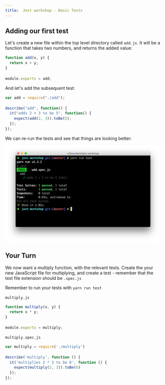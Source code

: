 ```yaml
---
title:  Jest workshop - Basic Tests
---
```


## Adding our first test

Let's create a new file within the top level directory called `add.js`. It will be
a function that takes two numbers, and returns the added value:

```javascript {"title": "add.js"}
function add(x, y) {
  return x + y;
}

module.exports = add;
```

And let's add the subsequent test:

```javascript {"title": "add.spec.js"}
var add = require("./add");

describe("add", function() {
  it("adds 2 + 3 to be 5", function() {
    expect(add(2, 3)).toBe(5);
  });
});
```

We can re-run the tests and see that things are looking better:

![](./basic-test-running.png "Example of yarn run test showing one passing test")

## Your Turn

We now want a multiply function, with the relevant tests. Create the your new JavaScript file
for multiplying, and create a test - remember that the test file extension should be `.spec.js`

Remember to run your tests with `yarn run test`

`multiply.js`

```javascript {"hasSpoilers": true}
function multiply(x, y) {
  return x * y;
}

module.exports = multiply;
```

`multiply.spec.js`

```javascript {"hasSpoilers": true}
var multiply = require('./multiply')

describe('multiply', function () {
  it('multiplies 2 * 3 to be 6', function () {
    expect(multiply(2, 3)).toBe(6)
  });
});
```
